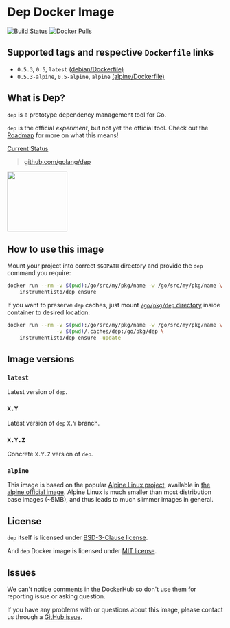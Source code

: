 Dep Docker Image
================

[![Build Status](https://travis-ci.org/instrumentisto/dep-docker-image.svg?branch=master)](https://travis-ci.org/instrumentisto/dep-docker-image) [![Docker Pulls](https://img.shields.io/docker/pulls/instrumentisto/dep.svg)](https://hub.docker.com/r/instrumentisto/dep)




## Supported tags and respective `Dockerfile` links

- `0.5.3`, `0.5`, `latest` [(debian/Dockerfile)][101]
- `0.5.3-alpine`, `0.5-alpine`, `alpine` [(alpine/Dockerfile)][102]




## What is Dep?

`dep` is a prototype dependency management tool for Go.

`dep` is the official _experiment_, but not yet the official tool. Check out the [Roadmap][11] for more on what this means!

[Current Status][12]

> [github.com/golang/dep](https://github.com/golang/dep)

<img src="https://golang.github.io/dep/docs/assets/DigbyShadows.svg" width="140">




## How to use this image

Mount your project into correct `$GOPATH` directory and provide the `dep` command you require:
```bash
docker run --rm -v $(pwd):/go/src/my/pkg/name -w /go/src/my/pkg/name \
    instrumentisto/dep ensure
```

If you want to preserve `dep` caches, just mount [`/go/pkg/dep` directory][13] inside container to desired location:
```bash
docker run --rm -v $(pwd):/go/src/my/pkg/name -w /go/src/my/pkg/name \
                -v $(pwd)/.caches/dep:/go/pkg/dep \ 
    instrumentisto/dep ensure -update
```




## Image versions


### `latest`

Latest version of `dep`.


### `X.Y`

Latest version of `dep` `X.Y` branch.


### `X.Y.Z`

Concrete `X.Y.Z` version of `dep`.


### `alpine`

This image is based on the popular [Alpine Linux project][1], available in [the alpine official image][2].
Alpine Linux is much smaller than most distribution base images (~5MB), and thus leads to much slimmer images in general.




## License

`dep` itself is licensed under [BSD-3-Clause license][91].

And `dep` Docker image is licensed under [MIT license][92].




## Issues

We can't notice comments in the DockerHub so don't use them for reporting issue or asking question.

If you have any problems with or questions about this image, please contact us through a [GitHub issue][3].





[1]: http://alpinelinux.org
[2]: https://hub.docker.com/_/alpine
[3]: https://github.com/instrumentisto/dep-docker-image/issues
[11]: https://github.com/golang/dep/wiki/Roadmap
[12]: https://github.com/golang/dep#current-status
[13]: https://github.com/golang/dep/issues/1066
[91]: https://github.com/golang/dep/blob/master/LICENSE
[92]: https://github.com/instrumentisto/dep-docker-image/blob/master/LICENSE.md
[101]: https://github.com/instrumentisto/dep-docker-image/blob/master/debian/Dockerfile
[102]: https://github.com/instrumentisto/dep-docker-image/blob/master/alpine/Dockerfile
